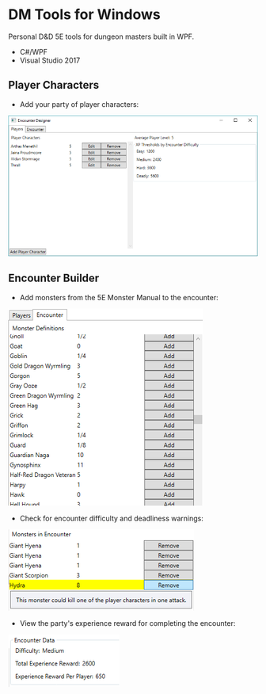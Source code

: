 # DM Tools for Windows
Personal D&amp;D 5E tools for dungeon masters built in WPF.

- C#/WPF
- Visual Studio 2017

## Player Characters

- Add your party of player characters:

![Player Characters List](https://raw.githubusercontent.com/weslo/dm-tools-wpf/master/readme/players.png)

## Encounter Builder

- Add monsters from the 5E Monster Manual to the encounter:

![Monsters List](https://raw.githubusercontent.com/weslo/dm-tools-wpf/master/readme/monsters.png)

- Check for encounter difficulty and deadliness warnings:

![Warnings](https://raw.githubusercontent.com/weslo/dm-tools-wpf/master/readme/danger.png)

- View the party's experience reward for completing the encounter:

![Encounter Rewards](https://raw.githubusercontent.com/weslo/dm-tools-wpf/master/readme/data.png)
